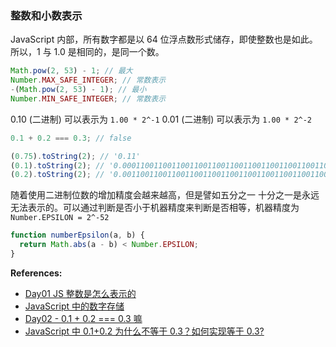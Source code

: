 ### 整数和小数表示

JavaScript 内部，所有数字都是以 64 位浮点数形式储存，即使整数也是如此。所以，1 与 1.0 是相同的，是同一个数。

```js
Math.pow(2, 53) - 1; // 最大
Number.MAX_SAFE_INTEGER; // 常数表示
-(Math.pow(2, 53) - 1); // 最小
Number.MIN_SAFE_INTEGER; // 常数表示
```

0.10 (二进制) 可以表示为 `1.00 * 2^-1`
0.01 (二进制) 可以表示为 `1.00 * 2^-2`

```js
0.1 + 0.2 === 0.3; // false

(0.75).toString(2); // '0.11'
(0.1).toString(2); // '0.0001100110011001100110011001100110011001100110011001101'
(0.2).toString(2); // '0.001100110011001100110011001100110011001100110011001101'
```

随着使用二进制位数的增加精度会越来越高，但是譬如五分之一 十分之一是永远无法表示的。可以通过判断是否小于机器精度来判断是否相等，机器精度为`Number.EPSILON = 2^-52`

```js
function numberEpsilon(a, b) {
  return Math.abs(a - b) < Number.EPSILON;
}
```

**References:**

- [Day01 JS 整数是怎么表示的](https://juejin.cn/post/7048191028280426526)
- [JavaScript 中的数字存储](https://fengmumu1.github.io/2018/06/30/js-number/)
- [Day02 - 0.1 + 0.2 === 0.3 嘛](https://juejin.cn/post/7048554678858022925)
- [JavaScript 中 0.1+0.2 为什么不等于 0.3？如何实现等于 0.3?](https://aiguangyuan.blog.csdn.net/article/details/121323574)
